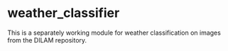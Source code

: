 # weather_classifier
This is a separately working module for weather classification on images from the DILAM repository.
